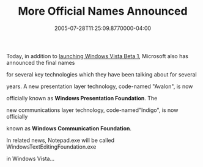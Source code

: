 ﻿---
title: More Official Names Announced
date: "2005-07-28T11:25:09.8770000-04:00"
description: Today, in addition to launching Windows Vista Beta 1, Microsoft
featuredImage: img/1898-featured.png
---

Today, in addition to [launching Windows Vista Beta 1](http://msdn.microsoft.com/windowsvista), Microsoft also has announced the final names

for several key technologies which they have been talking about for several

years. A new presentation layer technology, code-named "Avalon", is now

officially known as **Windows Presentation Foundation**. The

new communications layer technology, code-named"Indigo", is now officially

known as **Windows Communication Foundation**.

In related news, Notepad.exe will be called WindowsTextEditingFoundation.exe

in Windows Vista…

